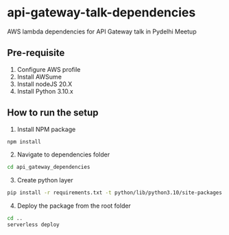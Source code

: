 # api-gateway-talk-dependencies
AWS lambda dependencies for API Gateway talk in Pydelhi Meetup

## Pre-requisite
1. Configure AWS profile
2. Install AWSume
3. Install nodeJS 20.X
4. Install Python 3.10.x

## How to run the setup
1. Install NPM package
```bash
npm install
```
2. Navigate to dependencies folder
```bash
cd api_gateway_dependencies
```
3. Create python layer
```bash
pip install -r requirements.txt -t python/lib/python3.10/site-packages --platform manylinux2014_x86_64 --only-binary=:all: --implementation cp
```
4. Deploy the package from the root folder
```bash
cd ..
serverless deploy
```